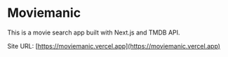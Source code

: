 # Moviemanic
This is a movie search app built with Next.js and TMDB API.

Site URL: [https://moviemanic.vercel.app](https://moviemanic.vercel.app)
